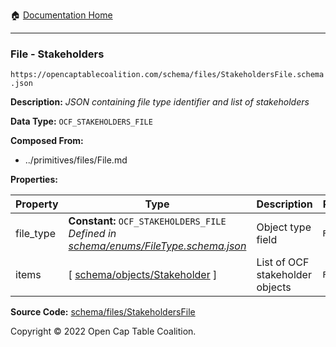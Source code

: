 :house: [Documentation Home](../../../README.md)

---

### File - Stakeholders

`https://opencaptablecoalition.com/schema/files/StakeholdersFile.schema.json`

**Description:** _JSON containing file type identifier and list of stakeholders_

**Data Type:** `OCF_STAKEHOLDERS_FILE`

**Composed From:**

- ../primitives/files/File.md

**Properties:**

| Property  | Type                                                                                                             | Description                     | Required   |
| --------- | ---------------------------------------------------------------------------------------------------------------- | ------------------------------- | ---------- |
| file_type | **Constant:** `OCF_STAKEHOLDERS_FILE`</br>_Defined in [schema/enums/FileType.schema.json](../enums/FileType.md)_ | Object type field               | `REQUIRED` |
| items     | [ [schema/objects/Stakeholder](../objects/Stakeholder.md) ]                                                      | List of OCF stakeholder objects | `REQUIRED` |

**Source Code:** [schema/files/StakeholdersFile](../../docs/markdown/schema/files/StakeholdersFile.schema.json)

Copyright © 2022 Open Cap Table Coalition.

